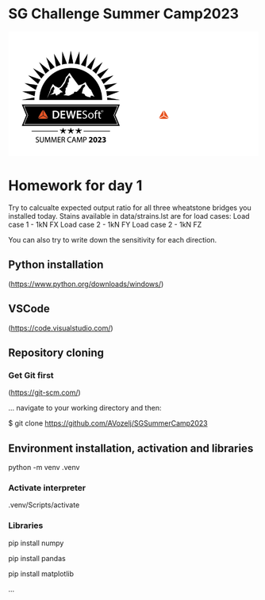 # SG Challenge Summer Camp2023

![Summer Camp 2023](Summer-Camp.png)

# Homework for day 1
Try to calcualte expected output ratio for all three wheatstone bridges you installed today. 
Stains available in data/strains.lst are for load cases:
Load case 1 - 1kN FX
Load case 2 - 1kN FY
Load case 2 - 1kN FZ

You can also try to write down the sensitivity for each direction.

## Python installation
(https://www.python.org/downloads/windows/)
## VSCode
(https://code.visualstudio.com/)
## Repository cloning
### Get Git first
(https://git-scm.com/)

... navigate to your working directory and then:

$ git clone https://github.com/AVozelj/SGSummerCamp2023
## Environment installation, activation and libraries

python -m venv .venv   

### Activate interpreter

.venv/Scripts/activate

### Libraries
pip install numpy

pip install pandas

pip install matplotlib 

...
